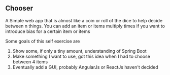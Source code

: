 ## Chooser
A Simple web app that is almost like a coin or roll of the
dice to help decide between n things. You can add an item or items
multiply times if you want to introduce bias for a certain item or items

Some goals of this self exercise are
1. Show some, if only a tiny amount, understanding of Spring Boot
2. Make something I want to use, got this idea when I had to choose between 4 items
3. Eventually add a GUI, probably AngularJs or ReactJs haven't decided
